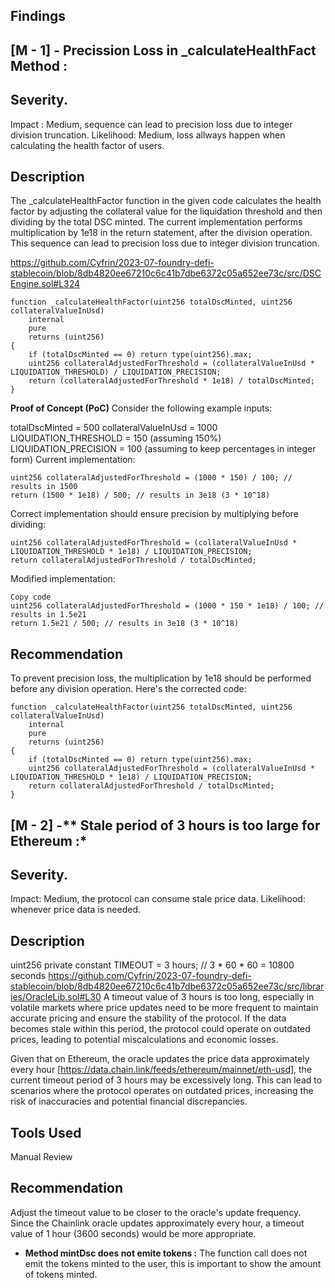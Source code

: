 ## Findings 

## [M - 1] - **Precission Loss in _calculateHealthFact Method :**

## Severity.
Impact : Medium,  sequence can lead to precision loss due to integer division truncation.
Likelihood: Medium, loss allways happen when calculating the health factor of users. 

## Description
The _calculateHealthFactor function in the given code calculates the health factor by adjusting the collateral value for the liquidation threshold and then dividing by the total DSC minted. The current implementation performs multiplication by 1e18 in the return statement, after the division operation. This sequence can lead to precision loss due to integer division truncation.

https://github.com/Cyfrin/2023-07-foundry-defi-stablecoin/blob/8db4820ee67210c6c41b7dbe6372c05a652ee73c/src/DSCEngine.sol#L324


```solidity
function _calculateHealthFactor(uint256 totalDscMinted, uint256 collateralValueInUsd)
    internal
    pure
    returns (uint256)
{
    if (totalDscMinted == 0) return type(uint256).max;
    uint256 collateralAdjustedForThreshold = (collateralValueInUsd * LIQUIDATION_THRESHOLD) / LIQUIDATION_PRECISION;
    return (collateralAdjustedForThreshold * 1e18) / totalDscMinted;
}
```

**Proof of Concept (PoC)**
Consider the following example inputs:

totalDscMinted = 500
collateralValueInUsd = 1000
LIQUIDATION_THRESHOLD = 150 (assuming 150%)
LIQUIDATION_PRECISION = 100 (assuming to keep percentages in integer form)
Current implementation:

```solidity
uint256 collateralAdjustedForThreshold = (1000 * 150) / 100; // results in 1500
return (1500 * 1e18) / 500; // results in 3e18 (3 * 10^18)
```

Correct implementation should ensure precision by multiplying before dividing:

```solidity
uint256 collateralAdjustedForThreshold = (collateralValueInUsd * LIQUIDATION_THRESHOLD * 1e18) / LIQUIDATION_PRECISION;
return collateralAdjustedForThreshold / totalDscMinted;
```

Modified implementation:
```solidity
Copy code
uint256 collateralAdjustedForThreshold = (1000 * 150 * 1e18) / 100; // results in 1.5e21
return 1.5e21 / 500; // results in 3e18 (3 * 10^18)
```

## Recommendation 
To prevent precision loss, the multiplication by 1e18 should be performed before any division operation. Here's the corrected code:

```solidity
function _calculateHealthFactor(uint256 totalDscMinted, uint256 collateralValueInUsd)
    internal
    pure
    returns (uint256)
{
    if (totalDscMinted == 0) return type(uint256).max;
    uint256 collateralAdjustedForThreshold = (collateralValueInUsd * LIQUIDATION_THRESHOLD * 1e18) / LIQUIDATION_PRECISION;
    return collateralAdjustedForThreshold / totalDscMinted;
}
```

## [M - 2] -** Stale period of 3 hours is too large for Ethereum :*

## Severity.
Impact: Medium, the protocol can consume stale price data.
Likelihood: whenever price data is needed. 

## Description
uint256 private constant TIMEOUT = 3 hours; // 3 * 60 * 60 = 10800 seconds
https://github.com/Cyfrin/2023-07-foundry-defi-stablecoin/blob/8db4820ee67210c6c41b7dbe6372c05a652ee73c/src/libraries/OracleLib.sol#L30
A timeout value of 3 hours is too long, especially in volatile markets where price updates need to be more frequent to maintain accurate pricing and ensure the stability of the protocol. If the data becomes stale within this period, the protocol could operate on outdated prices, leading to potential miscalculations and economic losses.

Given that on Ethereum, the oracle updates the price data approximately every hour [https://data.chain.link/feeds/ethereum/mainnet/eth-usd], the current timeout period of 3 hours may be excessively long. This can lead to scenarios where the protocol operates on outdated prices, increasing the risk of inaccuracies and potential financial discrepancies.

## Tools Used 
Manual Review

## Recommendation 
Adjust the timeout value to be closer to the oracle's update frequency. Since the Chainlink oracle updates approximately every hour, a timeout value of 1 hour (3600 seconds) would be more appropriate.


- **Method mintDsc does not emite tokens :** The function call does not emit the tokens minted to the user, this is important to show the amount of tokens minted.  


